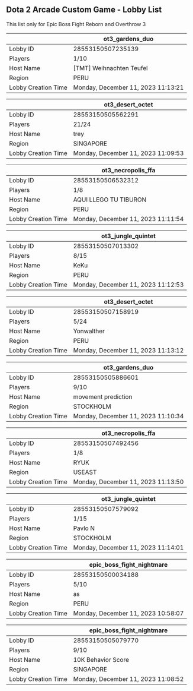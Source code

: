 ## Dota 2 Arcade Custom Game - Lobby List

This list only for Epic Boss Fight Reborn and Overthrow 3

|  | ot3_gardens_duo |
| ------ | ------ |
| Lobby ID | 28553150507235139 |
| Players | 1/10 |
| Host Name | [TMT] Weihnachten Teufel |
| Region | PERU |
| Lobby Creation Time | Monday, December 11, 2023 11:13:21 |


|  | ot3_desert_octet |
| ------ | ------ |
| Lobby ID | 28553150505562291 |
| Players | 21/24 |
| Host Name | trey |
| Region | SINGAPORE |
| Lobby Creation Time | Monday, December 11, 2023 11:09:53 |


|  | ot3_necropolis_ffa |
| ------ | ------ |
| Lobby ID | 28553150506532312 |
| Players | 1/8 |
| Host Name | AQUI LLEGO TU TIBURON |
| Region | PERU |
| Lobby Creation Time | Monday, December 11, 2023 11:11:54 |


|  | ot3_jungle_quintet |
| ------ | ------ |
| Lobby ID | 28553150507013302 |
| Players | 8/15 |
| Host Name | KeKu |
| Region | PERU |
| Lobby Creation Time | Monday, December 11, 2023 11:12:53 |


|  | ot3_desert_octet |
| ------ | ------ |
| Lobby ID | 28553150507158919 |
| Players | 5/24 |
| Host Name | Yonwalther |
| Region | PERU |
| Lobby Creation Time | Monday, December 11, 2023 11:13:12 |


|  | ot3_gardens_duo |
| ------ | ------ |
| Lobby ID | 28553150505886601 |
| Players | 9/10 |
| Host Name | movement prediction |
| Region | STOCKHOLM |
| Lobby Creation Time | Monday, December 11, 2023 11:10:34 |


|  | ot3_necropolis_ffa |
| ------ | ------ |
| Lobby ID | 28553150507492456 |
| Players | 1/8 |
| Host Name | RYUK |
| Region | USEAST |
| Lobby Creation Time | Monday, December 11, 2023 11:13:50 |


|  | ot3_jungle_quintet |
| ------ | ------ |
| Lobby ID | 28553150507579092 |
| Players | 1/15 |
| Host Name | Pavlo N |
| Region | STOCKHOLM |
| Lobby Creation Time | Monday, December 11, 2023 11:14:01 |


|  | epic_boss_fight_nightmare |
| ------ | ------ |
| Lobby ID | 28553150500034188 |
| Players | 5/10 |
| Host Name | as |
| Region | PERU |
| Lobby Creation Time | Monday, December 11, 2023 10:58:07 |


|  | epic_boss_fight_nightmare |
| ------ | ------ |
| Lobby ID | 28553150505079770 |
| Players | 9/10 |
| Host Name | 10K Behavior Score |
| Region | SINGAPORE |
| Lobby Creation Time | Monday, December 11, 2023 11:08:52 |


